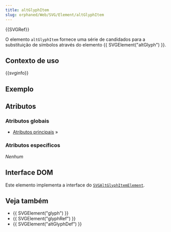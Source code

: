 ```yaml
---
title: altGlyphItem
slug: orphaned/Web/SVG/Element/altGlyphItem
---
```


{{SVGRef}}

O elemento `altGlyphItem` fornece uma série de candidados para a substituição de símbolos através do elemento {{ SVGElement("altGlyph") }}.

## Contexto de uso

{{svginfo}}

## Exemplo

## Atributos

### Atributos globais

- [Atributos principais](/pt-BR/SVG/Attribute#Core) »

### Atributos específicos

_Nenhum_

## Interface DOM

Este elemento implementa a interface do [`SVGAltGlyphItemElement`](/pt-BR/DOM/SVGAltGlyphItemElement).

## Veja também

- {{ SVGElement("glyph") }}
- {{ SVGElement("glyphRef") }}
- {{ SVGElement("altGlyphDef") }}
